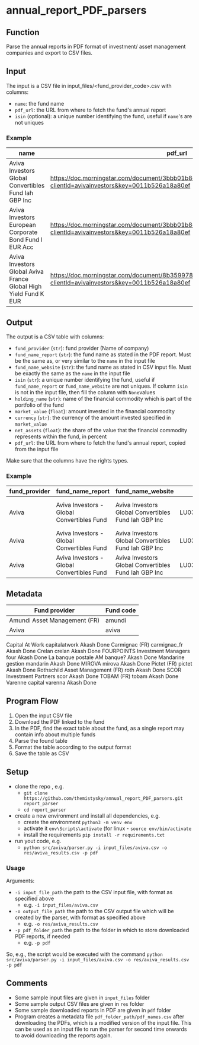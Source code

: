 # annual_report_PDF_parsers

## Function
Parse the annual reports in PDF format of investment/ asset management companies and export to CSV files.

## Input
The input is a CSV file in input_files/<fund_provider_code>.csv with columns:

- `name`: the fund name
- `pdf_url`: the URL from where to fetch the fund's annual report
- `isin` (optional): a unique number identifying the fund, useful if `name`'s are not uniques


### Example

| **name**                                                         | **pdf_url**                                                                                                               | **isin**     |
| ---------------------------------------------------------------- | ------------------------------------------------------------------------------------------------------------------------- | ------------ |
| Aviva Investors Global Convertibles Fund Iah GBP Inc             | https://doc.morningstar.com/document/3bbb01b8cb5c4ecf8ca0f3f12d5aa846.msdoc/?clientId=avivainvestors&key=0011b526a18a80ef | LU0367993150 |
| Aviva Investors European Corporate Bond Fund I EUR Acc           | https://doc.morningstar.com/document/3bbb01b8cb5c4ecf8ca0f3f12d5aa846.msdoc/?clientId=avivainvestors&key=0011b526a18a80ef | LU0160771357 |
| Aviva Investors Global Aviva France Global High Yield Fund K EUR | https://doc.morningstar.com/document/8b359978a2c0c810eafc0e2f90ddd3d9.msdoc/?clientId=avivainvestors&key=0011b526a18a80ef | LU2202899741 |


## Output

The output is a CSV table with columns:

- `fund_provider` (`str`): fund provider (Name of company)
- `fund_name_report` (`str`): the fund name as stated in the PDF report. Must be the same as, or very similar to the `name` in the input file
- `fund_name_website` (`str`): the fund name as stated in CSV input file. Must be exactly the same as the `name` in the input file
- `isin` (`str`): a unique number identifying the fund, useful if `fund_name_report` or `fund_name_website` are not uniques. If column `isin` is not in the input file, then fill the column with `None`values
- `holding_name` (`str`): name of the financial commodity which is part of the portfolio of the fund
- `market_value` (`float`): amount invested in the financial commodity
- `currency` (`str`): the currency of the amount invested specified in `market_value`
- `net_assets` (`float`): the share of the value that the financial commodity represents within the fund, in percent
- `pdf_url`: the URL from where to fetch the fund's annual report, copied from the input file


Make sure that the columns have the rights types.

### Example

| **fund_provider** | **fund_name_report**                       | **fund_name_website**                                | **isin**     | **holding_name**                   | **market_value** | **currency** | **net_assets** | **pdf_url**                                                                                                               |
| ----------------- | ------------------------------------------ | ---------------------------------------------------- | ------------ | ---------------------------------- | ---------------- | ------------ | -------------- | ------------------------------------------------------------------------------------------------------------------------- |
| Aviva             | Aviva Investors - Global Convertibles Fund | Aviva Investors Global Convertibles Fund Iah GBP Inc | LU0367993150 | China Education GroupHoldings Ltd. | 30 000 000.00    | HKD          | 1.18           | https://doc.morningstar.com/document/3bbb01b8cb5c4ecf8ca0f3f12d5aa846.msdoc/?clientId=avivainvestors&key=0011b526a18a80ef |
| Aviva             | Aviva Investors - Global Convertibles Fund | Aviva Investors Global Convertibles Fund Iah GBP Inc | LU0367993150 | Harvest International Co.          | 20 000 000.00    | HKD          | 0.98           | https://doc.morningstar.com/document/3bbb01b8cb5c4ecf8ca0f3f12d5aa846.msdoc/?clientId=avivainvestors&key=0011b526a18a80ef |
| Aviva             | Aviva Investors - Global Convertibles Fund | Aviva Investors Global Convertibles Fund Iah GBP Inc | LU0367993150 | Kingsoft Corp. Ltd.                | 15 000 000.00    | HKD          | 0.76           | https://doc.morningstar.com/document/8b359978a2c0c810eafc0e2f90ddd3d9.msdoc/?clientId=avivainvestors&key=0011b526a18a80ef |

## Metadata
| **Fund provider**             | **Fund code**   |
| ----------------- | ------------- |
| Amundi Asset Management (FR)	| amundi |
| Aviva |	aviva |

Capital At Work	capitalatwork	Akash	Done
Carmignac (FR)	carmignac_fr	Akash	Done
Crelan	crelan	Akash	Done
FOURPOINTS Investment Managers	four	Akash	Done
La banque postale AM	banque?	Akash	Done
Mandarine gestion	mandarin	Akash	Done
MIROVA	mirova	Akash	Done
Pictet (FR)	pictet	Akash	Done
Rothschild Asset Management (FR)	roth	Akash	Done
SCOR Investment Partners	scor	Akash	Done
TOBAM (FR)	tobam	Akash	Done
Varenne capital	varenna	Akash	Done


## Program Flow

1. Open the input CSV file
2. Download the PDF linked to the fund
3. In the PDF, find the exact table about the fund, as a single report may contain info about multiple funds
4. Parse the found table
5. Format the table according to the output format
6. Save the table as CSV




## Setup
  - clone the repo , e.g.
    - `git clone https://github.com/themistysky/annual_report_PDF_parsers.git report_parser`
    - `cd report_parser`
  - create a new environment and install all dependencies, e.g.
    - create the environment `python3 -m venv env`
    - activate it `env\Scripts\activate` (for linux - `source env/bin/activate`
    - install the requirements `pip install -r requirements.txt`
  - run yout code, e.g.
    - `python src/aviva/parser.py -i input_files/aviva.csv -o res/aviva_results.csv -p pdf`
   

### Usage

Arguments:

- `-i input_file_path` the path to the CSV input file, with format as specified above
  - e.g. `-i input_files/aviva.csv`
- `-o output_file_path` the path to the CSV output file which will be created by the parser, with format as specified above
  - e.g. `-o res/aviva_results.csv`
- `-p pdf_folder_path` the path to the folder in which to store downloaded PDF reports, if needed
  - e.g. `-p pdf`

So, e.g., the script would be executed with the command 
`python src/aviva/parser.py -i input_files/aviva.csv -o res/aviva_results.csv -p pdf`


## Comments
- Some sample input files are given in `input_files` folder 
- Some sample output CSV files are given in `res` folder 
- Some sample downloaded reports in PDF are given in `pdf` folder 
- Program creates a metadata file `pdf_folder_path/pdf_names.csv` after downloading the PDFs, which is a modified version of the input file. This can be used as an input file to run the parser for second time onwards to avoid downloading the reports again.

